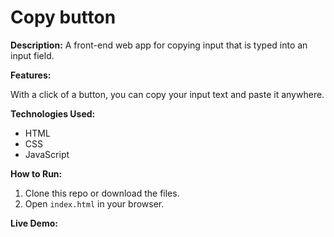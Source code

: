 # Copy button

**Description:**
A front-end web app for copying input that is typed into an input field.

**Features:**

With a click of a button, you can copy your input text and paste it anywhere.

**Technologies Used:**

* HTML
* CSS
* JavaScript

**How to Run:**

1. Clone this repo or download the files.
2. Open `index.html` in your browser.

**Live Demo:**



